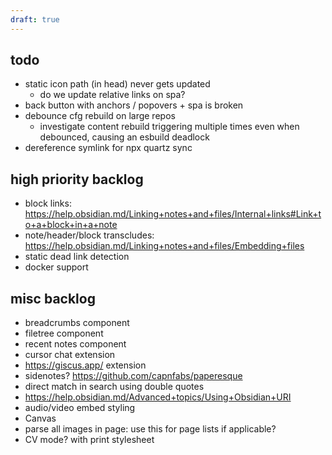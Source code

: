 ```yaml
---
draft: true
---
```


## todo

- static icon path (in head) never gets updated
  - do we update relative links on spa?
- back button with anchors / popovers + spa is broken
- debounce cfg rebuild on large repos
  - investigate content rebuild triggering multiple times even when debounced, causing an esbuild deadlock
- dereference symlink for npx quartz sync

## high priority backlog

- block links: https://help.obsidian.md/Linking+notes+and+files/Internal+links#Link+to+a+block+in+a+note
- note/header/block transcludes: https://help.obsidian.md/Linking+notes+and+files/Embedding+files
- static dead link detection
- docker support

## misc backlog

- breadcrumbs component
- filetree component
- recent notes component
- cursor chat extension
- https://giscus.app/ extension
- sidenotes? https://github.com/capnfabs/paperesque
- direct match in search using double quotes
- https://help.obsidian.md/Advanced+topics/Using+Obsidian+URI
- audio/video embed styling
- Canvas
- parse all images in page: use this for page lists if applicable?
- CV mode? with print stylesheet
